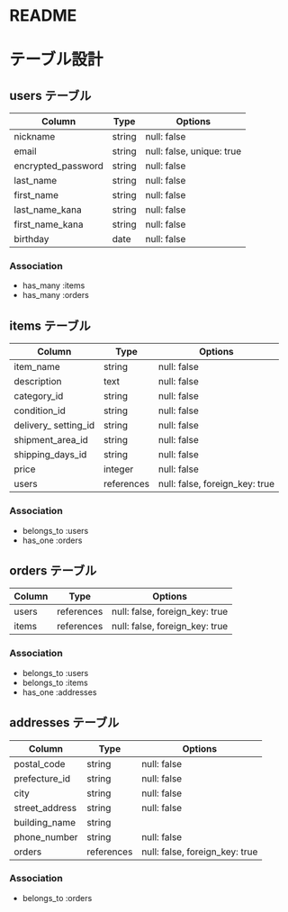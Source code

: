 # README

# テーブル設計

## users テーブル

| Column             | Type   | Options                   |
| ------------------ | ------ | ------------------------- |
| nickname           | string | null: false               |
| email              | string | null: false, unique: true |
| encrypted_password | string | null: false               |
| last_name          | string | null: false               |
| first_name         | string | null: false               |
| last_name_kana     | string | null: false               |
| first_name_kana    | string | null: false               |
| birthday           | date   | null: false               |

### Association

- has_many :items
- has_many :orders

## items テーブル

| Column               | Type       | Options                        |
| -------------------- | ---------- | ------------------------------ |
| item_name            | string     | null: false                    |
| description          | text       | null: false                    |
| category_id          | string     | null: false                    |
| condition_id         | string     | null: false                    |
| delivery_ setting_id | string     | null: false                    |
| shipment_area_id     | string     | null: false                    |
| shipping_days_id     | string     | null: false                    |
| price                | integer    | null: false                    |
| users                | references | null: false, foreign_key: true |

### Association

- belongs_to :users
- has_one :orders

## orders テーブル

| Column       | Type       | Options                        |
| ------------ | ---------- | ------------------------------ |
| users        | references | null: false, foreign_key: true |
| items        | references | null: false, foreign_key: true |

### Association

- belongs_to :users
- belongs_to :items
- has_one :addresses

## addresses テーブル

| Column         | Type       | Options                        |
| -------------- | ---------- | ------------------------------ |
| postal_code    | string     | null: false                    |
| prefecture_id  | string     | null: false                    |
| city           | string     | null: false                    |
| street_address | string     | null: false                    |
| building_name  | string     |                                |
| phone_number   | string     | null: false                    |
| orders         | references | null: false, foreign_key: true |

### Association

- belongs_to :orders